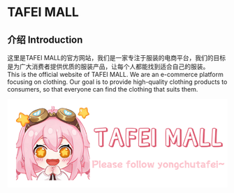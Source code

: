 # TAFEI MALL
## 介绍 Introduction

这里是TAFEI MALL的官方网站，我们是一家专注于服装的电商平台，我们的目标是为广大消费者提供优质的服装产品，让每个人都能找到适合自己的服装。\
This is the official website of TAFEI MALL. We are an e-commerce platform focusing on clothing. Our goal is to provide high-quality clothing products to consumers, so that everyone can find the clothing that suits them.

![img.png](doc/resources/img.png)